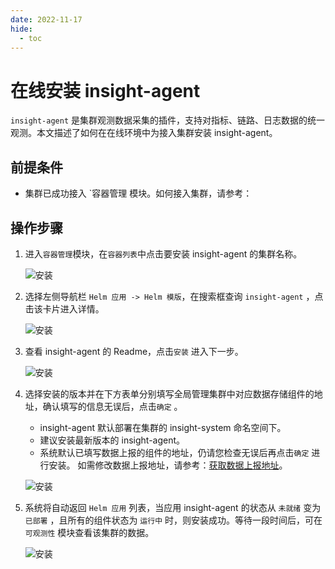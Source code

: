 ```yaml
---
date: 2022-11-17
hide:
  - toc
---
```


# 在线安装 insight-agent

`insight-agent` 是集群观测数据采集的插件，支持对指标、链路、日志数据的统一观测。本文描述了如何在在线环境中为接入集群安装 insight-agent。

## 前提条件

- 集群已成功接入 `容器管理 模块。如何接入集群，请参考：

## 操作步骤

1. 进入`容器管理`模块，在`容器列表`中点击要安装 insight-agent 的集群名称。

     ![安装](https://docs.daocloud.io/daocloud-docs-images/docs/insight/images/insight-agent01.png)

2. 选择左侧导航栏 `Helm 应用 -> Helm 模版`，在搜索框查询 `insight-agent` ，点击该卡片进入详情。

     ![安装](https://docs.daocloud.io/daocloud-docs-images/docs/insight/images/insight-agent02.png)

3. 查看 insight-agent 的 Readme，点击`安装` 进入下一步。

     ![安装](https://docs.daocloud.io/daocloud-docs-images/docs/insight/images/insight-agent03.png)

4. 选择安装的版本并在下方表单分别填写全局管理集群中对应数据存储组件的地址，确认填写的信息无误后，点击`确定` 。

      - insight-agent 默认部署在集群的 insight-system 命名空间下。
      - 建议安装最新版本的 insight-agent。
      - 系统默认已填写数据上报的组件的地址，仍请您检查无误后再点击`确定` 进行安装。 如需修改数据上报地址，请参考：[获取数据上报地址](./gethosturl.md)。

     ![安装](https://docs.daocloud.io/daocloud-docs-images/docs/insight/images/insight-agent04.png)

5. 系统将自动返回 `Helm 应用` 列表，当应用 insight-agent 的状态从 `未就绪` 变为 `已部署` ，且所有的组件状态为 `运行中` 时，则安装成功。等待一段时间后，可在`可观测性` 模块查看该集群的数据。

     ![安装](https://docs.daocloud.io/daocloud-docs-images/docs/insight/images/insight-agent05.png)